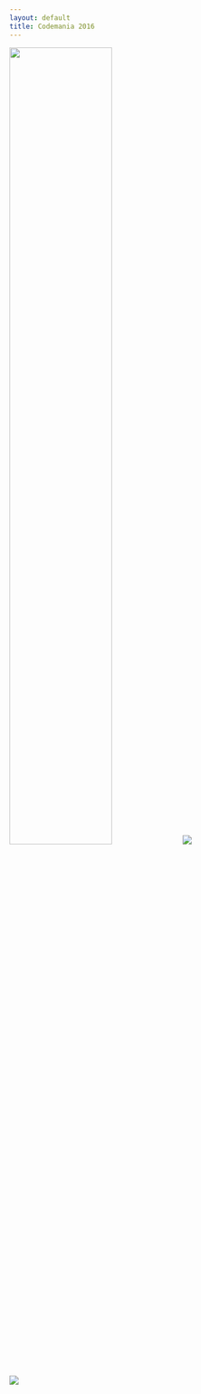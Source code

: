 ```yaml
---
layout: default
title: Codemania 2016
---
```


<div class="pure-g">
	<div class="pure-u-1">
		<image src="./images/2016/luchanaut_1.svg" width="60%" class="luchanaut" />
		<image src="./images/2016/stars_background.svg" class="stars" />		
	</div>
	<div class="pure-u-1">
		<image src="./images/2016/masthead.svg" />
	</div>
</div>


